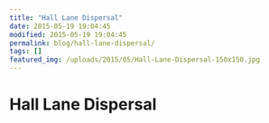 ```yaml
---
title: "Hall Lane Dispersal"
date: 2015-05-19 19:04:45
modified: 2015-05-19 19:04:45
permalink: blog/hall-lane-dispersal/
tags: []
featured_img: /uploads/2015/05/Hall-Lane-Dispersal-150x150.jpg
---
```


# Hall Lane Dispersal

